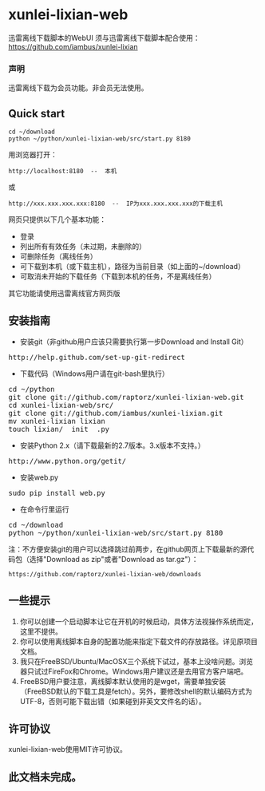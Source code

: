xunlei-lixian-web
=================

迅雷离线下载脚本的WebUI
须与迅雷离线下载脚本配合使用： https://github.com/iambus/xunlei-lixian

### 声明
迅雷离线下载为会员功能。非会员无法使用。

Quick start
-----------

    cd ~/download
    python ~/python/xunlei-lixian-web/src/start.py 8180

用浏览器打开：

    http://localhost:8180  --  本机

或

    http://xxx.xxx.xxx.xxx:8180  --  IP为xxx.xxx.xxx.xxx的下载主机

网页只提供以下几个基本功能：

* 登录
* 列出所有有效任务（未过期，未删除的）
* 可删除任务（离线任务）
* 可下载到本机（或下载主机），路径为当前目录（如上面的~/download）
* 可取消未开始的下载任务（下载到本机的任务，不是离线任务）

其它功能请使用迅雷离线官方网页版

安装指南
--------

* 安装git（非github用户应该只需要执行第一步Download and Install Git）
<pre>
http://help.github.com/set-up-git-redirect
</pre>
* 下载代码（Windows用户请在git-bash里执行）
<pre>
cd ~/python
git clone git://github.com/raptorz/xunlei-lixian-web.git
cd xunlei-lixian-web/src/
git clone git://github.com/iambus/xunlei-lixian.git
mv xunlei-lixian lixian
touch lixian/__init__.py
</pre>
* 安装Python 2.x（请下载最新的2.7版本。3.x版本不支持。）
<pre>
http://www.python.org/getit/
</pre>
* 安装web.py
<pre>
sudo pip install web.py
</pre>
* 在命令行里运行
<pre>
cd ~/download
python ~/python/xunlei-lixian-web/src/start.py 8180
</pre>
注：不方便安装git的用户可以选择跳过前两步，在github网页上下载最新的源代码包（选择"Download as zip"或者"Download as tar.gz"）：

    https://github.com/raptorz/xunlei-lixian-web/downloads


一些提示
--------

1. 你可以创建一个启动脚本让它在开机的时候启动，具体方法视操作系统而定，这里不提供。
1. 你可以使用离线脚本自身的配置功能来指定下载文件的存放路径。详见原项目文档。
1. 我只在FreeBSD/Ubuntu/MacOSX三个系统下试过，基本上没啥问题。浏览器只试过FireFox和Chrome。Windows用户建议还是去用官方客户端吧。
1. FreeBSD用户要注意，离线脚本默认使用的是wget，需要单独安装（FreeBSD默认的下载工具是fetch）。另外，要修改shell的默认编码方式为UTF-8，否则可能下载出错（如果碰到非英文文件名的话）。


许可协议
--------

xunlei-lixian-web使用MIT许可协议。

此文档未完成。
--------------

